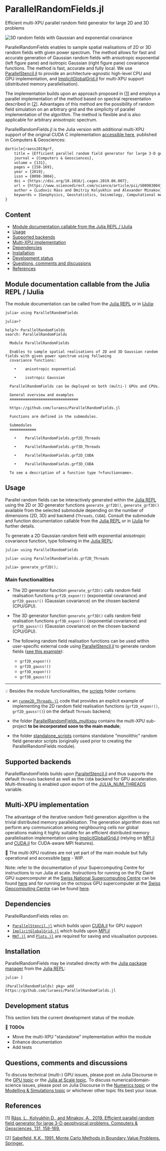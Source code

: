 # ParallelRandomFields.jl
Efficient multi-XPU parallel random field generator for large 2D and 3D problems

![3D random fields with Gaussian and exponential covariance](docs/Fig_exp_gauss_3D.png)

ParallelRandomFields enables to sample spatial realisations of 2D or 3D random fields with given power spectrum. The method allows for fast and accurate generation of Gaussian random fields with anisotropic exponential (left figure pane) and isotropic Gaussian (right figure pane) covariance functions. The method is fast, accurate and fully local. We use [ParallelStencil.jl] to provide an architecture-agnostic high-level CPU and GPU implementation, and [ImplicitGlobalGrid.jl] for multi-XPU support (distributed memory parallelisation).

The implementation builds upon an approach proposed in \[[1][Raess2019]\] and employs a parallel implementation of the method based on spectral representation described in \[[2][Sabelfeld1991]\]. Advantages of this method are the possibility of random field simulation on an arbitrary grid and the simplicity of parallel implementation of the algorithm. The method is flexible and is also applicable for arbitrary anisotropic spectrum.


ParallelRandomFields.jl is the Julia version with additional multi-XPU support of the original CUDA C implementation [accessible here](https://bitbucket.org/lraess/grfs/src/master/), published in Computers & Geosciences:
```tex
@article{raess2019grf,
    title = {Efficient parallel random field generator for large 3-D geophysical problems},
    journal = {Computers & Geosciences},
    volume = {131},
    pages = {158-169},
    year = {2019},
    issn = {0098-3004},
    doi = {https://doi.org/10.1016/j.cageo.2019.06.007},
    url = {https://www.sciencedirect.com/science/article/pii/S0098300418309944},
    author = {Ludovic Räss and Dmitriy Kolyukhin and Alexander Minakov},
    keywords = {Geophysics, Geostatistics, Seismology, Computational methods, Parallel and high-performance computing}
}
```

## Content
* [Module documentation callable from the Julia REPL / IJulia](#module-documentation-callable-from-the-julia-repl--ijulia)
* [Usage](#usage)
* [Supported backends](#supported-backends)
* [Multi-XPU implementation](#multi-xpu-implementation)
* [Dependencies](#dependencies)
* [Installation](#installation)
* [Development status](#development-status)
* [Questions, comments and discussions](#questions-comments-and-discussions)
* [References](#references)


## Module documentation callable from the Julia REPL / IJulia
The module documentation can be called from the [Julia REPL] or in [IJulia]:
```julia-repl
julia> using ParallelRandomFields

julia>?

help?> ParallelRandomFields
search: ParallelRandomFields

  Module ParallelRandomFields

  Enables to sample spatial realisations of 2D and 3D Gaussian random fields with given power spectrum using follwoing
  covariance functions:

    •    anisotropic exponential

    •    isotropic Gaussian

  ParallelRandomFields can be deployed on both (multi-) GPUs and CPUs.

  General overview and examples
  ≡≡≡≡≡≡≡≡≡≡≡≡≡≡≡≡≡≡≡≡≡≡≡≡≡≡≡≡≡≡≡

  https://github.com/luraess/ParallelRandomFields.jl

  Functions are defined in the submodules.

  Submodules
  ≡≡≡≡≡≡≡≡≡≡≡≡

    •    ParallelRandomFields.grf2D_Threads

    •    ParallelRandomFields.grf3D_Threads

    •    ParallelRandomFields.grf2D_CUDA

    •    ParallelRandomFields.grf3D_CUDA

  To see a description of a function type ?<functionname>.
```


## Usage
Parallel random fields can be interactively generated within the [Julia REPL] using the 2D or 3D generator functions `generate_grf2D()`, `generate_grf3D()` available from the selected submodule depending on the number of dimensions (2D, 3D) and backend (`Threads`, `CUDA`). Consult the submodule and function documentation callable from the [Julia REPL] or in [IJulia] for further details.

To generate a 2D Gaussian random field with exponential anisotropic covariance function, type following in the [Julia REPL]:
```julia-repl
julia> using ParallelRandomFields

julia> using ParallelRandomFields.grf2D_Threads

julia> generate_grf2D();
```

### Main functionalities
- The 2D generator function `generate_grf2D()` calls random field realisation functions `grf2D_expon!()` (exponential covariance) and `grf2D_gauss!()` (Gaussian covariance) on the chosen backend (CPU/GPU).

- The 3D generator function `generate_grf3D()` calls random field realisation functions `grf3D_expon!()` (exponential covariance) and `grf3D_gauss!()` (Gaussian covariance) on the chosen backend (CPU/GPU).

- The following random field realisation functions can be used within user-specific external code using [ParallelStencil.jl] to generate random fields ([see this example](scripts/runme2D_Threads.jl)):
  - `grf2D_expon!()`
  - `grf2D_gauss!()`
  - `grf3D_expon!()`
  - `grf3D_gauss!()`

---

💡 Besides the module functionalities, the [scripts](scripts/) folder contains:
- an [`runme2D_Threads.jl`](scripts/runme2D_Threads.jl) code that provides an explicit example of implementing the 2D random field realisation functions (`grf2D_expon!()`, `grf2D_gauss!()`) on the default `Threads` backend;

- the folder [ParallelRandomFields_multixpu](scripts/ParallelRandomFields_multixpu) contains the multi-XPU sub-project **to be incorporated soon to the main module**;

- the folder [standalone_scripts](scripts/standalone_scripts) contains standalone "monolithic" random field generator scripts (originally used prior to creating the ParallelRandomFields module).


## Supported backends
ParallelRandomFields builds upon [ParallelStencil.jl] and thus supports the default `Threads` backend as well as the `CUDA` backend for GPU acceleration. Multi-threading is enabled upon export of the [JULIA_NUM_THREADS] variable.


## Multi-XPU implementation
The advantage of the iterative random field generation algorithm is the trivial distributed memory parallelisation. The generation algorithm does not perform any communication among neighbouring cells nor global operations making it highly suitable for an efficient distributed memory parallelisation implementation using [ImplicitGlobalGrid.jl] (relying on [MPI.jl] and [CUDA.jl] for CUDA-aware MPI features).

🚧 The multi-XPU routines are not yet part of the main module but fully operational and accessible [here](scripts/ParallelRandomFields_multixpu) - WIP.

Note: refer to the documentation of your Supercomputing Centre for instructions to run Julia at scale. Instructions for running on the Piz Daint GPU supercomputer at the [Swiss National Supercomputing Centre](https://www.cscs.ch/computers/piz-daint/) can be found [here](https://user.cscs.ch/tools/interactive/julia/) and for running on the octopus GPU supercomputer at the [Swiss Geocomputing Centre](https://wp.unil.ch/geocomputing/octopus/) can be found [here](https://gist.github.com/luraess/45a7a4059d8ace694812e7e301f1a258).


## Dependencies
ParallelRandomFields relies on:
- [`ParallelStencil.jl`](https://github.com/omlins/ParallelStencil.jl) which builds upon [CUDA.jl] for GPU support
- [`ImplicitGlobalGrid.jl`](https://github.com/eth-cscs/ImplicitGlobalGrid.jl) which builds upon [MPI.jl]
- [`MAT.jl`](https://github.com/JuliaIO/MAT.jl) and [`Plots.jl`](https://github.com/JuliaPlots/Plots.jl) are required for saving and visualisation purposes.


## Installation
ParallelRandomFields may be installed directly with the [Julia package manager](https://docs.julialang.org/en/v1/stdlib/Pkg/index.html) from the [Julia REPL]:
```julia-repl
julia> ]

(ParallelRandomFields) pkg> add https://github.com/luraess/ParallelRandomFields.jl
```


## Development status
This section lists the current development status of the module.

🚧 **TODOs**
- Move the multi-XPU "standalone" implementation within the module
- Enhance documentation
- Add tests


## Questions, comments and discussions
To discuss technical (multi-) GPU issues, please post on Julia Discourse in the [GPU topic] or the [Julia at Scale topic].
To discuss numerical/domain-science issues, please post on Julia Discourse in the [Numerics topic] or the [Modelling & Simulations topic] or whichever other topic fits best your issue.


## References
\[1\] [Räss, L., Kolyukhin D., and Minakov, A., 2019. Efficient parallel random field generator for large 3-D geophysical problems. Computers & Geosciences, 131, 158-169.][Raess2019]

\[2\] [Sabelfeld, K.K., 1991. Monte Carlo Methods in Boundary Value Problems. Springer.][Sabelfeld1991]


[Raess2019]: https://doi.org/10.1016/j.cageo.2019.06.007
[Sabelfeld1991]: https://cds.cern.ch/record/295430
[ParallelStencil.jl]: https://github.com/omlins/ParallelStencil.jl
[ImplicitGlobalGrid.jl]: https://github.com/eth-cscs/ImplicitGlobalGrid.jl
[MPI.jl]: https://github.com/JuliaParallel/MPI.jl
[CUDA.jl]: https://github.com/JuliaGPU/CUDA.jl
[Julia REPL]: https://docs.julialang.org/en/v1/stdlib/REPL/
[IJulia]: https://github.com/JuliaLang/IJulia.jl
[JULIA_NUM_THREADS]:https://docs.julialang.org/en/v1.0.0/manual/environment-variables/#JULIA_NUM_THREADS-1
[GPU topic]: https://discourse.julialang.org/c/domain/gpu/
[Julia at Scale topic]: https://discourse.julialang.org/c/domain/parallel/
[Numerics topic]: https://discourse.julialang.org/c/domain/numerics/
[Modelling & Simulations topic]: https://discourse.julialang.org/c/domain/models

